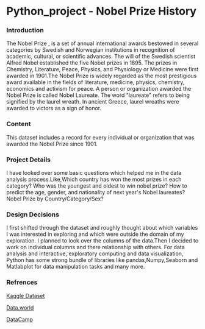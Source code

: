 # Python_project - Nobel Prize History

### Introduction

 The Nobel Prize , is a set of annual international awards bestowed in several categories by Swedish and Norwegian institutions in recognition of academic, cultural, or scientific advances.
    The will of the Swedish scientist Alfred Nobel established the five Nobel prizes in 1895. The prizes in Chemistry, Literature, Peace, Physics, and Physiology or Medicine were first awarded in 1901.The Nobel Prize is widely regarded as the most prestigious award available in the fields of literature, medicine, physics, chemistry, economics and activism for peace.
    A person or organization awarded the Nobel Prize is called Nobel Laureate. The word "laureate" refers to being signified by the laurel wreath. In ancient Greece, laurel wreaths were awarded to victors as a sign of honor.

### Content

This dataset includes a record for every individual or organization that was awarded the Nobel Prize since 1901.

### Project Details

I have looked over some basic questions which helped me in the data analysis process.Like,Which country has won the most prizes in each category? Who was the youngest and oldest to win nobel prize? How to predict the age, gender, and nationality of next year's Nobel laureates? Nobel Prize by Country/Category/Sex?

### Design Decisions

I first shifted through the dataset and roughly thought about which variables I was interested in exploring and which were outside the domain of my exploration. I planned to look over the columns of the data.Then I decided to work on individual columns and there relationship with others.
For data analysis and interactive, exploratory computing and data visualization, Python has some strong bundle of libraries like pandas,Numpy,Seaborn and Matlabplot for data manipulation tasks and many more.

### Refrences

[Kaggle Dataset](https://www.kaggle.com/datasets)

[Data.world](https://data.world/)

[DataCamp](https://www.datacamp.com/)





